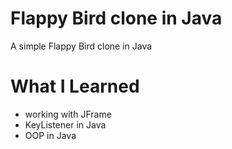 # Flappy Bird clone in Java

A simple Flappy Bird clone in Java

# What I Learned

* working with JFrame
* KeyListener in Java
* OOP in Java